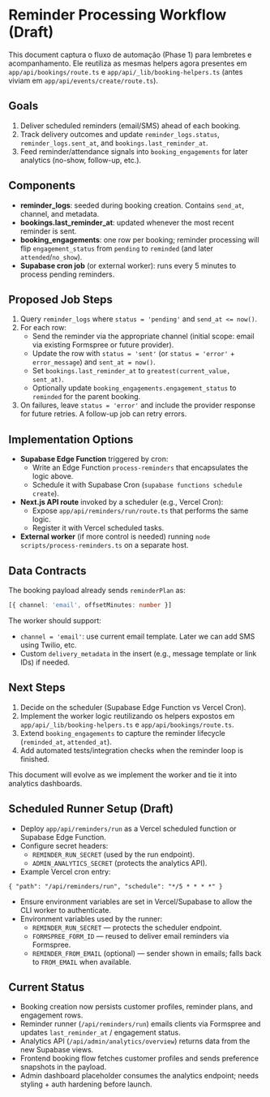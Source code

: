# Reminder Processing Workflow (Draft)

This document captura o fluxo de automação (Phase 1) para lembretes e acompanhamento. Ele reutiliza as mesmas helpers agora presentes em `app/api/bookings/route.ts` e `app/api/_lib/booking-helpers.ts` (antes viviam em `app/api/events/create/route.ts`).

## Goals

1. Deliver scheduled reminders (email/SMS) ahead of each booking.
2. Track delivery outcomes and update `reminder_logs.status`, `reminder_logs.sent_at`, and `bookings.last_reminder_at`.
3. Feed reminder/attendance signals into `booking_engagements` for later analytics (no-show, follow-up, etc.).

## Components

- **reminder_logs**: seeded during booking creation. Contains `send_at`, channel, and metadata.
- **bookings.last_reminder_at**: updated whenever the most recent reminder is sent.
- **booking_engagements**: one row per booking; reminder processing will flip `engagement_status` from `pending` to `reminded` (and later `attended`/`no_show`).
- **Supabase cron job** (or external worker): runs every 5 minutes to process pending reminders.

## Proposed Job Steps

1. Query `reminder_logs` where `status = 'pending'` and `send_at <= now()`.
2. For each row:
   - Send the reminder via the appropriate channel (initial scope: email via existing Formspree or future provider).
   - Update the row with `status = 'sent'` (or `status = 'error'` + `error_message`) and `sent_at = now()`.
   - Set `bookings.last_reminder_at` to `greatest(current_value, sent_at)`.
   - Optionally update `booking_engagements.engagement_status` to `reminded` for the parent booking.
3. On failures, leave `status = 'error'` and include the provider response for future retries. A follow-up job can retry errors.

## Implementation Options

- **Supabase Edge Function** triggered by cron:
  - Write an Edge Function `process-reminders` that encapsulates the logic above.
  - Schedule it with Supabase Cron (`supabase functions schedule create`).
- **Next.js API route** invoked by a scheduler (e.g., Vercel Cron):
  - Expose `app/api/reminders/run/route.ts` that performs the same logic.
  - Register it with Vercel scheduled tasks.
- **External worker** (if more control is needed) running `node scripts/process-reminders.ts` on a separate host.

## Data Contracts

The booking payload already sends `reminderPlan` as:

```ts
[{ channel: 'email', offsetMinutes: number }]
```

The worker should support:

- `channel = 'email'`: use current email template. Later we can add SMS using Twilio, etc.
- Custom `delivery_metadata` in the insert (e.g., message template or link IDs) if needed.

## Next Steps

1. Decide on the scheduler (Supabase Edge Function vs Vercel Cron).
2. Implement the worker logic reutilizando os helpers expostos em `app/api/_lib/booking-helpers.ts` e `app/api/bookings/route.ts`.
3. Extend `booking_engagements` to capture the reminder lifecycle (`reminded_at`, `attended_at`).
4. Add automated tests/integration checks when the reminder loop is finished.

This document will evolve as we implement the worker and tie it into analytics dashboards.

## Scheduled Runner Setup (Draft)

- Deploy `app/api/reminders/run` as a Vercel scheduled function or Supabase Edge Function.
- Configure secret headers:
  - `REMINDER_RUN_SECRET` (used by the run endpoint).
  - `ADMIN_ANALYTICS_SECRET` (protects the analytics API).
- Example Vercel cron entry:

```
{ "path": "/api/reminders/run", "schedule": "*/5 * * * *" }
```

- Ensure environment variables are set in Vercel/Supabase to allow the CLI worker to authenticate.
- Environment variables used by the runner:
  - `REMINDER_RUN_SECRET` — protects the scheduler endpoint.
  - `FORMSPREE_FORM_ID` — reused to deliver email reminders via Formspree.
  - `REMINDER_FROM_EMAIL` (optional) — sender shown in emails; falls back to `FROM_EMAIL` when available.

## Current Status

- Booking creation now persists customer profiles, reminder plans, and engagement rows.
- Reminder runner (`/api/reminders/run`) emails clients via Formspree and updates `last_reminder_at` / engagement status.
- Analytics API (`/api/admin/analytics/overview`) returns data from the new Supabase views.
- Frontend booking flow fetches customer profiles and sends preference snapshots in the payload.
- Admin dashboard placeholder consumes the analytics endpoint; needs styling + auth hardening before launch.
